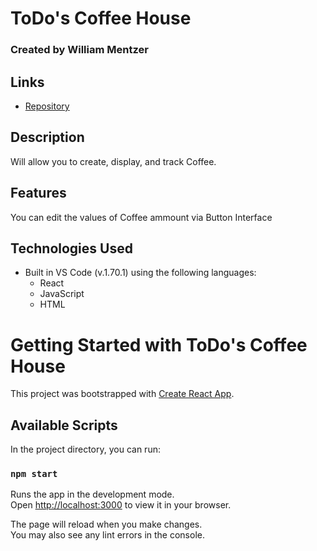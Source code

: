 # ToDo's Coffee House

### Created by William Mentzer

## Links

* [Repository](https://github.com/WiiliamMentzer/ToDoList-s-Coffee-Store)

## Description
  Will allow you to create, display, and track Coffee.


## Features
  You can edit the values of Coffee ammount via Button Interface

## Technologies Used

* Built in VS Code (v.1.70.1) using the following languages:
	* React
	* JavaScript
  * HTML

# Getting Started with ToDo's Coffee House

This project was bootstrapped with [Create React App](https://github.com/facebook/create-react-app).

## Available Scripts

In the project directory, you can run:

### `npm start`

Runs the app in the development mode.\
Open [http://localhost:3000](http://localhost:3000) to view it in your browser.

The page will reload when you make changes.\
You may also see any lint errors in the console.
